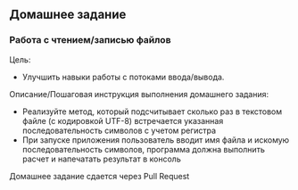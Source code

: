 ## Домашнее задание

### Работа с чтением/записью файлов

Цель:

- Улучшить навыки работы с потоками ввода/вывода.

Описание/Пошаговая инструкция выполнения домашнего задания:

- Реализуйте метод, который подсчитывает сколько раз в текстовом файле (с кодировкой UTF-8) встречается указанная последовательность символов с учетом регистра
- При запуске приложения пользователь вводит имя файла и искомую последовательность символов, программа должна выполнить расчет и напечатать результат в консоль

Домашнее задание сдается через Pull Request
